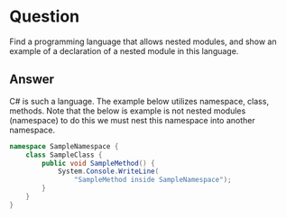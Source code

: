 # Question
Find a programming language that allows nested modules, and show an example of a
declaration of a nested module in this language.

## Answer
C# is such a language. The example below utilizes namespace, class, methods.
Note that the below is example is not nested modules (namespace) to do this we
must nest this namespace into another namespace.

```c#
namespace SampleNamespace {
    class SampleClass {
        public void SampleMethod() {
            System.Console.WriteLine(
                "SampleMethod inside SampleNamespace");
        }
    }
}
```
